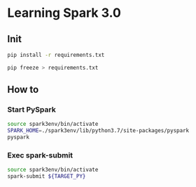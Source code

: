 # Learning Spark 3.0

## Init
``` sh
pip install -r requirements.txt
```

``` sh
pip freeze > requirements.txt
```

## How to
### Start PySpark
``` sh
source spark3env/bin/activate
SPARK_HOME=./spark3env/lib/python3.7/site-packages/pyspark
pyspark
```

### Exec spark-submit
``` sh
source spark3env/bin/activate
spark-submit ${TARGET_PY}
```
